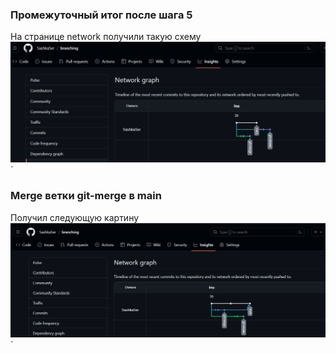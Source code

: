 ### Промежуточный итог после шага 5
На странице network получили такую схему
![img1](https://github.com/SashkaSer/branching_hw/blob/main/img/branching.png)`

### Merge ветки git-merge в main
Получил следующую картину
![img1](https://github.com/SashkaSer/branching_hw/blob/main/img/git-merge.png)`
